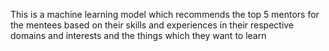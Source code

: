 This is a machine learning model which recommends the top 5 mentors for the mentees based on their skills and experiences in their respective domains and interests and the things which they want to learn
